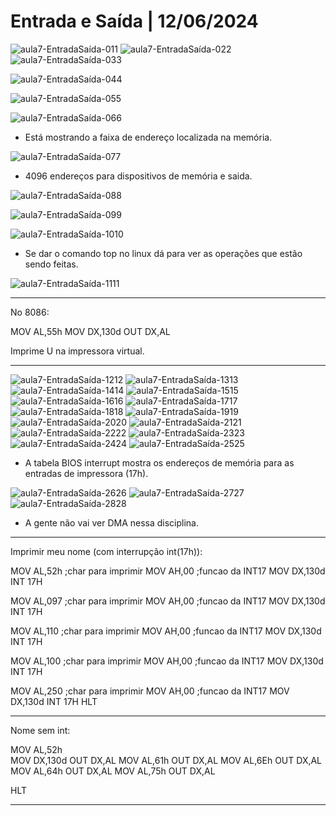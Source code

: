 #  Entrada e Saída | 12/06/2024



![aula7-EntradaSaída-01](https://github.com/user-attachments/assets/b2fc5191-dec5-428a-8a50-8c41986da109)1
![aula7-EntradaSaída-02](https://github.com/user-attachments/assets/fa1e83ab-dcb6-459c-938b-af937b82fd13)2
![aula7-EntradaSaída-03](https://github.com/user-attachments/assets/11f637b5-0672-46a7-8e25-0d93eb5aae72)3

![aula7-EntradaSaída-04](https://github.com/user-attachments/assets/d86aaa27-425a-45d2-95ca-da18b77b696b)4

![aula7-EntradaSaída-05](https://github.com/user-attachments/assets/91582f0b-ae94-41d5-8b46-29aa71f41ad6)5

![aula7-EntradaSaída-06](https://github.com/user-attachments/assets/c6b861c5-8f4d-4ab8-8836-506cf475e9df)6

- Está mostrando a faixa de endereço localizada na memória.

![aula7-EntradaSaída-07](https://github.com/user-attachments/assets/42a1ff07-c112-4d4d-83b7-047ff7a2352a)7

- 4096 endereços para dispositivos de memória e saida.

![aula7-EntradaSaída-08](https://github.com/user-attachments/assets/7d512bfd-feb6-41b9-9b75-8f71fec9cbc7)8

![aula7-EntradaSaída-09](https://github.com/user-attachments/assets/1b033d98-0185-4fe1-ac2c-e394946ce338)9

![aula7-EntradaSaída-10](https://github.com/user-attachments/assets/beca31fe-b5f0-4c41-8a30-18d1236acd14)10

- Se dar o comando top no linux dá para ver as operações que estão sendo feitas.

![aula7-EntradaSaída-11](https://github.com/user-attachments/assets/615f0013-b399-4dd5-9518-8ece177c6925)11

<hr>

No 8086:

MOV AL,55h
MOV DX,130d
OUT DX,AL

Imprime U na impressora virtual.

<hr>

![aula7-EntradaSaída-12](https://github.com/user-attachments/assets/34fec461-793e-44e4-b660-4147a0e64a24)12
![aula7-EntradaSaída-13](https://github.com/user-attachments/assets/67fc6d82-0bac-435a-a913-f780b449bb6f)13
![aula7-EntradaSaída-14](https://github.com/user-attachments/assets/43c0de33-685f-471d-828e-e3f4b4b652f4)14
![aula7-EntradaSaída-15](https://github.com/user-attachments/assets/065fd89c-574f-4556-8ccf-049c00957ef1)15
![aula7-EntradaSaída-16](https://github.com/user-attachments/assets/481aabc9-f951-44f5-bd31-01786bc5b099)16
![aula7-EntradaSaída-17](https://github.com/user-attachments/assets/a0eed4e1-41dd-4ba8-bd55-0d734a79f871)17
![aula7-EntradaSaída-18](https://github.com/user-attachments/assets/d431ec2a-57f4-4130-8309-57d8621d3a3d)18
![aula7-EntradaSaída-19](https://github.com/user-attachments/assets/872fe81e-d5ce-40df-a804-b1d3b0c218cc)19
![aula7-EntradaSaída-20](https://github.com/user-attachments/assets/ec0e4b9f-4693-4f59-ae8c-4deaeeef2a19)20
![aula7-EntradaSaída-21](https://github.com/user-attachments/assets/c8250fb7-d6bf-4f61-bca0-0860d1859f82)21
![aula7-EntradaSaída-22](https://github.com/user-attachments/assets/1a86bc21-8885-4dfd-ba17-d7144e5d8b9d)22
![aula7-EntradaSaída-23](https://github.com/user-attachments/assets/169766cc-b0c5-409c-8d5b-73713d457ed4)23
![aula7-EntradaSaída-24](https://github.com/user-attachments/assets/297ab94b-296b-48ef-8abc-9f1f82071d42)24
![aula7-EntradaSaída-25](https://github.com/user-attachments/assets/eeccb564-d164-402d-b15f-fdeb76fb4483)25

- A tabela BIOS interrupt mostra os endereços de memória para as entradas de impressora (17h).

![aula7-EntradaSaída-26](https://github.com/user-attachments/assets/59434bf3-d55f-4b54-9b6e-fe6363079455)26
![aula7-EntradaSaída-27](https://github.com/user-attachments/assets/0fa527fe-8bb8-476a-8d68-704eef9df408)27
![aula7-EntradaSaída-28](https://github.com/user-attachments/assets/b7d93fcb-ac94-420b-9be4-185b2c8ade29)28

- A gente não vai ver DMA nessa disciplina.


<hr>
Imprimir meu nome (com interrupção int(17h)):

MOV AL,52h             ;char para imprimir
MOV AH,00               ;funcao da INT17
MOV DX,130d
INT 17H


MOV AL,097             ;char para imprimir
MOV AH,00               ;funcao da INT17
MOV DX,130d
INT 17H


MOV AL,110             ;char para imprimir
MOV AH,00               ;funcao da INT17
MOV DX,130d
INT 17H


MOV AL,100             ;char para imprimir
MOV AH,00               ;funcao da INT17
MOV DX,130d
INT 17H


MOV AL,250             ;char para imprimir
MOV AH,00               ;funcao da INT17
MOV DX,130d
INT 17H
HLT

<hr>

Nome sem int:

MOV AL,52h  
MOV DX,130d
OUT DX,AL
MOV AL,61h
OUT DX,AL
MOV AL,6Eh
OUT DX,AL
MOV AL,64h
OUT DX,AL
MOV AL,75h
OUT DX,AL

HLT

<hr>


